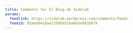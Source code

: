 ```yaml
---
title: Comments for El Blog de Sidelab
params:
  feedlink: https://sidelab.wordpress.com/comments/feed/
  feedid: 01eed9418ae1356b651ba8e5e982b679
---
```

